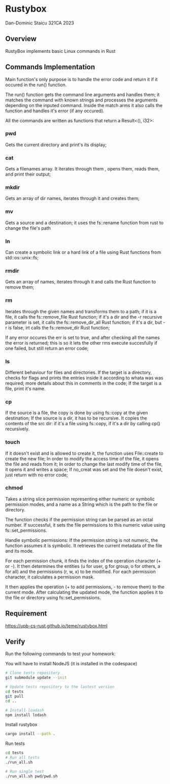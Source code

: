 # Rustybox
Dan-Dominic Staicu 321CA 2023

## Overview

RustyBox implements basic Linux commands in Rust

## Commands Implementation

Main function's only purpose is to handle the error code and return it if it occured in the run() function.

The run() function gets the command line arguments and handles them;
it matches the command with known strings and processes the arguments depending on the inputed command.
Inside the match arms it also calls the function and handles it's error (if any occured).

All the commands are written as functions that return a Result<(), i32>:

### pwd

Gets the current directory and print's its display;

### cat

Gets a filenames array. It iterates through them , opens them, reads them, and print their output;

### mkdir

Gets an array of dir names, iterates through it and creates them;

### mv

Gets a source and a destination; it uses the fs::rename function from rust to change the file's path

### ln

Can create a symbolic link or a hard link of a file using Rust functions from std::os::unix::fs;

### rmdir

Gets an array of names, iterates through it and calls the Rust function to remove them;

### rm

Iterates through the given names and transforms them to a path;
if it is a file, it calls the fs::remove_file Rust function;
if it's a dir and the -r recursive parameter is set, it calls the fs::remove_dir_all Rust function;
if it's a dir, but -r is false, irt calls the fs::remove_dir Rust function;

If any error occures the err is set to true, and after checking all the names the error is returned; this is so it lets the other rms execute succesfully if one failed, but still return an error code;

### ls

Different behaviour for files and directories.
If the target is a directory, checks for flags and prints the entries inside it according to whata was was required; more details about this in comments in the code;
If the target is a file, print it's name.

### cp

If the source is a file, the copy is done by using fs::copy at the given destination;
If the source is a dir, it has to be recursive. It copies the contents of the src dir: if it's a file using fs::copy, if it's a dir by calling cp() recursively.

### touch

If it doesn't exist and is allowed to create it, the function uses File::create to create the new file;
In order to modify the access time of the file, it opens the file and reads from it;
In order to change the last modify time of the file, it opens it and writes a space;
If no_creat was set and the file doesn't exist, just return with no error code;

### chmod

Takes a string slice permission representing either numeric or symbolic permission modes, and a name as a String which is the path to the file or directory.

The function checks if the permission string can be parsed as an octal number. If successful, it sets the file permissions to this numeric value using fs::set_permissions. 

Handle symbolic permissions: If the permission string is not numeric, the function assumes it is symbolic. It retrieves the current metadata of the file and its mode.

For each permission chunk, it finds the index of the operation character (+ or -). It then determines the entities (u for user, g for group, o for others, a for all) and the permissions (r, w, x) to be modified. For each permission character, it calculates a permission mask.

It then applies the operation (+ to add permissions, - to remove them) to the current mode. After calculating the updated mode, the function applies it to the file or directory using fs::set_permissions. 

## Requirement

https://upb-cs-rust.github.io/teme/rustybox.html

## Verify

Run the following commands to test your homework:

You will have to install NodeJS (it is installed in the codespace)

```bash
# Clone tests repository
git submodule update --init 

# Update tests repository to the lastest version
cd tests
git pull 
cd ..

# Install loadash
npm install lodash
```

Install rustybox

```bash
cargo install --path .
```

Run tests

```bash
cd tests
# Run all tests 
./run_all.sh

# Run single test
./run_all.sh pwd/pwd.sh
```